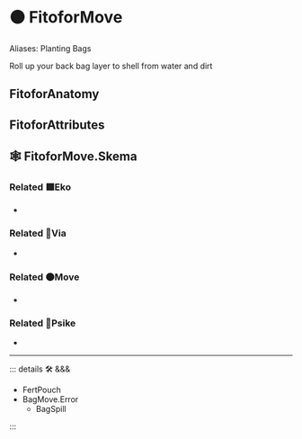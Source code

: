 # 🟠 <move>FitoforMove</move>

Aliases: Planting Bags

Roll up your back bag layer to shell from water and dirt

## FitoforAnatomy

## FitoforAttributes

## 🕸 FitoforMove.Skema

### Related 🟩<eko>Eko</eko>

-

### Related 🔻<via>Via</via>

-

### Related 🟠<move>Move</move>

-

### Related 💜<psike>Psike</psike>

-

---

<!-- =================================================== -->
<!-- =================================================== -->
<!-- =================================================== -->
<!-- =================================================== -->
<!-- =================================================== -->
::: details 🛠 <dev>&&&</dev>

- FertPouch
- BagMove.Error
    - BagSpill

:::
